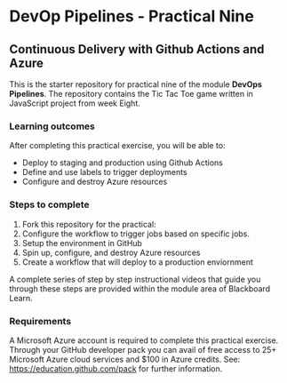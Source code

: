 # DevOp Pipelines - Practical Nine

## Continuous  Delivery with Github Actions and Azure

This is the starter repository for practical nine of the module **DevOps Pipelines**. The repository contains the Tic Tac Toe game written in JavaScript project from week Eight.  

### Learning outcomes

After completing this practical exercise, you will be able to:  

- Deploy to staging and  production using Github Actions  
- Define and use labels to trigger deployments
- Configure and destroy Azure resources

### Steps to complete

1. Fork this repository for the practical:  
2. Configure the workflow to trigger jobs based on specific jobs.
3. Setup the environment in GitHub
4. Spin up, configure, and destroy Azure resources
5. Create a workflow that will deploy to a production enviornment

A complete series of step by step instructional videos that guide you through these steps are provided within the module area of Blackboard Learn.  

### Requirements  

A Microsoft Azure account is required to complete this practical exercise. Through your GitHub developer pack you can avail of free access to 25+ Microsoft Azure cloud services and $100 in Azure credits. See: https://education.github.com/pack for further information.  
